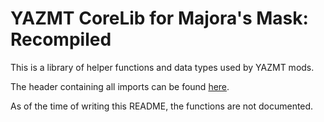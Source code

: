 # YAZMT CoreLib for Majora's Mask: Recompiled

This is a library of helper functions and data types used by YAZMT mods.

The header containing all imports can be found [here](https://github.com/YAZ64MT/CoreLib/blob/main/include/yazmtcorelib_api.h).

As of the time of writing this README, the functions are not documented.
